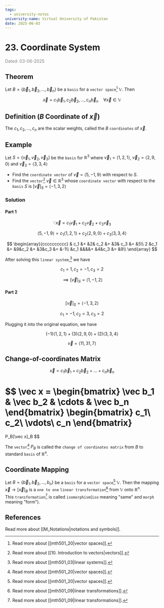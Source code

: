 ```yaml
---
tags:
  - university-notes
university-name: Virtual University of Pakistan
date: 2025-06-03
---
```


# 23. Coordinate System

<span style="color: gray;">Dated: 03-06-2025</span>

## Theorem

Let $B =\{\vec b_1, \vec b_2, \ldots, \vec b_n\}$ be a `basis` for a `vector space`[^1] $\mathbb V$. Then  

$$\vec x = c_1 \vec b_1, \, c_2 \vec b_2, \ldots, \, c_n \vec b_n \quad \forall \vec x \in \mathbb V$$

## Definition ($B$ Coordinate of $\vec x$)

The $c_1, c_2, \ldots, c_n$ are the scalar weights, called the $B$ `coordinates` of $\vec x$.

## Example

Let $S = \{\vec v_1, \vec v_2, \vec v_3\}$ be the `basis` for $\mathbb R^3$ where $\vec v_1 = \langle1, 2, 1\rangle$, $\vec v_2 = \langle2, 9, 0\rangle$ and $\vec v_3 = \langle3, 3, 4\rangle$

- Find the `coordinate vector` of $\vec v = \langle5, -1, 9\rangle$ with respect to $S$.
- Find the `vector`[^2] $\vec v \in \mathbb R^3$ whose `coordinate vector` with respect to the `basis` $S$ is $[\vec v]_S = \langle-1, 3, 2\rangle$

### Solution

#### Part 1

$$\because \vec x = c_1 \vec v_1 + c_2 \vec v_2 + c_3 \vec v_3$$

$$\langle5, -1, 9\rangle = c_1 \langle1, 2, 1\rangle + c_2\langle2, 9, 0\rangle + c_3 \langle3, 3, 4\rangle$$

$$
\begin{array}{cccccccccc}
	& c_1 &+ &2& c_2 &+ &3& c_3 &= &5\\
	2 &c_1 &+ &9&c_2 &+ &3&c_3 &= &-1\\
	&c_1 &&&&+ &4&c_3 &= &9\\
\end{array}
$$

After solving this `linear system`,[^3] we have  

$$c_1 = 1, c_2 = -1, c_3 = 2$$

$$\implies [\vec v]_S = \langle1, -1, 2\rangle$$

#### Part 2

$$[\vec v]_S = \langle-1, 3, 2\rangle$$

 $$c_1 = -1, c_2 = 3, c_3 = 2$$

Plugging it into the original equation, we have  

$$(-1) \langle1, 2, 1\rangle + (3)\langle2, 9, 0\rangle + (2)\langle3, 3, 4\rangle$$

$$\vec v= \langle11, 31, 7\rangle$$

## Change-of-coordinates Matrix

$$\vec x = c_1 \vec b_1 + c_2 \vec b_2 + \ldots + c_n \vec b_n$$

$$
\vec x =
\begin{bmatrix}
	\vec b_1 & \vec b_2 & \cdots & \vec b_n
\end{bmatrix}
\begin{bmatrix}
	c_1\\
	c_2\\
	\vdots\\
	c_n
\end{bmatrix}
=
P_B[\vec x]_B
$$

The `vector`[^1] $P_B$ is called the `change of coordinates matrix` from $B$ to standard `basis` of $\mathbb R^n$.

## Coordinate Mapping

Let $B = \{\vec b_1, \vec b_2, \ldots, b_n\}$ be a `basis` for a `vector space`[^1] $\mathbb V$. Then the mapping $\vec x \to [\vec x]_B$ is a `one to one` `linear transformation`[^4] from $\mathbb V$ onto $\mathbb R^n$.  
This `transformation`[^4] is called `isomorphism`(`iso` meaning "same" and `morph` meaning "form").

## References

Read more about [[M_Notations|notations and symbols]].

[^1]: Read more about [[mth501_20|vector spaces]].
[^2]: Read more about [[10. Introduction to vectors|vectors]].
[^3]: Read more about [[mth501_03|linear systems]].
[^4]: Read more about [[mth501_09|linear transformations]].